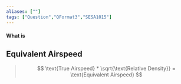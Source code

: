 ```yaml
---
aliases: [""]
tags: ["Question","QFormat3","SESA1015"]
---
```


#### What is
## Equivalent Airspeed

> $$ \text{True Airspeed} * \sqrt{\text{Relative Density}} = \text{Equivalent Airspeed} $$
